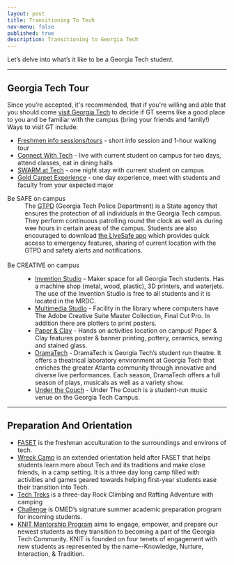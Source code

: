 ```yaml
---
layout: post
title: Transitioning To Tech
nav-menu: false
published: true
description: Transitioning to Georgia Tech
---
```


<!-- Main -->
<div id="main" class="alt">
        
<div class="">

<!-- Introduction -->
Let’s delve into what’s it like to be a Georgia Tech student.
    
<hr class="major">
<!-- Tour Section -->
<section id="tour">
<h2 id="tour">Georgia Tech Tour</h2>
Since you’re accepted, it's recommended, that if you're willing and able that you should come <a href="http://admission.gatech.edu/visit">visit Georgia Tech</a> to decide if GT seems like a good place to you and be familiar with the campus (bring your friends and family!) Ways to visit GT include:
<div class="12u">
    <ul>
        <li><a href="https://gatech.askadmissions.net/Portal/EI/GroupUrl?gid=5304598ba320b85d3249b28dc109f9bd331883">Freshmen info sessions/tours</a> - short info session and 1-hour walking tour</li>
        <li><a href="http://admission.gatech.edu/visit/connect-tech">Connect With Tech</a> - live with current student on campus for two days, attend classes, eat in dining halls</li> 
        <li><a href="http://admission.gatech.edu/visit/swarm-tech">SWARM at Tech</a>  - one night stay with current student on campus</li>
        <li><a href="http://admission.gatech.edu/GoldCarpet">Gold Carpet Experience</a> - one day experience, meet with students and faculty from your expected major</li>
    </ul>
</div>
<dl>
    <dt>Be SAFE on campus</dt>
    <dd>
        The <a href="http://www.police.gatech.edu">GTPD</a> (Georgia Tech Police Department) is a State agency that ensures the protection of all individuals in the Georgia Tech campus. They perform continuous patrolling round the clock as well as during wee hours in certain areas of the campus. Students are also encouraged to download <a href="http://www.livesafe.gatech.edu">the LiveSafe app</a> which provides quick access to emergency features, sharing of current location with the GTPD and safety alerts and notifications. <br><br>
    </dd>
    <dt>Be CREATIVE on campus</dt>
    <dd>
        <div class="12u">
            <ul>
                <li><a href="http://inventionstudio.gatech.edu/">Invention Studio</a> - Maker space for all Georgia Tech students. Has a machine shop (metal, wood, plastic), 3D printers, and waterjets. The use of the Invention Studio is free to all students and it is located in the MRDC.</li>
                <li><a href="http://librarycommons.gatech.edu/multimedia.php">Multimedia Studio</a> - Facility in the library where computers have The Adobe Creative Suite Master Collection, Final Cut Pro. In addition there are plotters to print posters.</li>
                <li><a href="http://studentcenter.gatech.edu/seedo/paperandclay/Pages/default.aspx">Paper & Clay</a> - Hands on activities location on campus! Paper & Clay features poster & banner printing, pottery, ceramics, sewing and stained glass.</li>
                <li><a href="http://dramatech.org/">DramaTech</a> - DramaTech is Georgia Tech’s student run theatre. It offers a theatrical laboratory environment at Georgia Tech that enriches the greater Atlanta community through innovative and diverse live performances.  Each season, DramaTech offers a full season of plays, musicals as well as a variety show.</li>
                <li><a href="http://www.gtmn.org/underthecouch/">Under the Couch</a> - Under The Couch is a student-run music venue on the Georgia Tech Campus.</li>
            </ul>
        </div>
    </dd>
</dl>
</section>

<hr>

<!-- Preparation And Orientation Section -->
<section id="preparation">
<h2 id="preparation">Preparation And Orientation</h2>
<div class="12u">
    <ul>
        <li><a href="http://nssp.gatech.edu/first-year-faset-orientation">FASET</a> is the freshman acculturation to the surroundings and environs of tech.</li>
        <li><a href="http://nssp.gatech.edu/what-wreck-camp-international">Wreck Camp</a> is an extended orientation held after FASET that helps students learn more about Tech and its traditions and make close friends, in a camp setting. It is a three day long camp filled with activities and games geared towards helping first-year students ease their transition into Tech. </li>
        <li><a href="http://www.crc.gatech.edu/tech-treks-south-east">Tech Treks</a> is a three-day Rock Climbing and Rafting Adventure with camping</li>
        <li><a href="http://www.omed.gatech.edu/programs/challenge">Challenge</a> is OMED’s signature summer academic preparation program for incoming students.</li>
        <li><a href="http://nssp.gatech.edu/knit-mentorship-program">KNIT Mentorship Program</a> aims to engage, empower, and prepare our newest students as they transition to becoming a part of the Georgia Tech Community. KNIT is founded on four tenets of engagement with new students as represented by the name--Knowledge, Nurture, Interaction, & Tradition.</li>
    </ul>
</div>

</section>

</div>
</div>